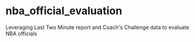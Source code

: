 # nba_official_evaluation
Leveraging Last Two Minute report and Coach's Challenge data to evaluate NBA officials
